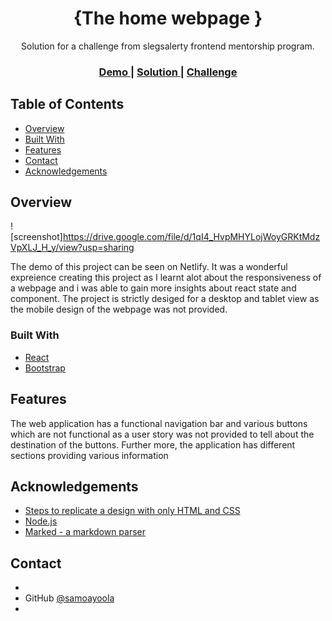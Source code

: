 <!-- Please update value in the {}  -->

<h1 align="center">{The home webpage }</h1>

<div align="center">
   Solution for a challenge from slegsalerty frontend mentorship program.
</div>

<div align="center">
  <h3>
    <a href="https://6290e96578baf500584ef76d--deviochallengenotfoundsamo.netlify.app/">
      Demo
    </a>
    <span> | </span>
    <a href="https://devchallenges.io/solutions/nMuraRYrvl7ZAf4V8Fgv">
      Solution
    </a>
    <span> | </span>
    <a href="https://mir-s3-cdn-cf.behance.net/project_modules/fs/04e4bb137531189.620ceb2bd1200.png">
      Challenge
    </a>
  </h3>
</div>

<!-- TABLE OF CONTENTS -->

## Table of Contents

- [Overview](#overview)
- [Built With](#built-with)
- [Features](#features)
- [Contact](#contact)
- [Acknowledgements](#acknowledgements)

<!-- OVERVIEW -->

## Overview

![screenshot]https://drive.google.com/file/d/1qI4_HvpMHYLojWoyGRKtMdzVpXLJ_H_y/view?usp=sharing

The demo of this project can be seen on Netlify. It was a wonderful expreience creating this project as I learnt alot about the responsiveness of a webpage and i was able to gain more insights about react state and component. The project is strictly desiged for a desktop and tablet view as the mobile design of the webpage was not provided. 

### Built With

<!-- This section should list any major frameworks that you built your project using. Here are a few examples.-->

- [React](https://reactjs.org/)
- [Bootstrap](https://getbootstrap.com/)

## Features

<!-- List the features of your application or follow the template. Don't share the figma file here :) -->
The web application has a functional navigation bar and various buttons which are not functional as a user story was not provided to tell about the destination of the buttons. Further more, the application has different sections providing various information


## Acknowledgements

<!-- This section should list any articles or add-ons/plugins that helps you to complete the project. This is optional but it will help you in the future. For exmpale -->

- [Steps to replicate a design with only HTML and CSS](https://devchallenges-blogs.web.app/how-to-replicate-design/)
- [Node.js](https://nodejs.org/)
- [Marked - a markdown parser](https://github.com/chjj/marked)

## Contact

- 
- GitHub [@samoayoola](https://{github.com/samoayoola})
- 
